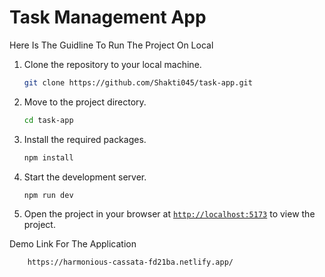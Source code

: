 # Task Management App

Here Is The Guidline To Run The Project On Local



1. Clone the repository to your local machine.
    ```sh
    git clone https://github.com/Shakti045/task-app.git
    ```
    
1. Move to the project directory.
    ```sh
    cd task-app
    ```    

1. Install the required packages.
    ```sh
    npm install
    ```

1. Start the development server.
    ```sh
    npm run dev
    ```
1. Open the project in your browser at [`http://localhost:5173`](http://localhost:5173) to view the project.

Demo Link For The Application
```sh
    https://harmonious-cassata-fd21ba.netlify.app/
```
